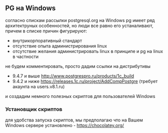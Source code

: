 ## PG на Windows

согласно спискам рассылки postgresql.org на Windows pg имеет ряд архитектруных особенностей, но люди все равно его устаналивают, причем в списке причин фигурируют:

* внутрикорпоративный стандарт
* отсутствие опыта администрирования linux
* отсутствие желания администрировать linux в принципе и pg на linux в частности

не будем комментировать, просто дадим ссылки на дистрибутивы

* 9.4.7 и выше http://www.postgrespro.ru/products/1c_build
* 9.4.2 и ниже https://releases.1c.ru/project/AddCompPostgre (требует акаунта на users.v8.1.ru)

и создадим немного полезных скриптов для пользователей Windows

### Установщик скриптов

для удобства запуска скриптов, мы предполагаю что на Вашем Windows сервере установлено - https://chocolatey.org/
